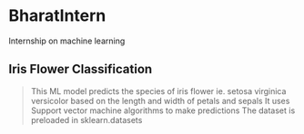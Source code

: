 # BharatIntern
Internship on machine learning
## Iris Flower Classification
>This ML model predicts the species of iris flower  ie. setosa virginica versicolor based on the length and width of petals and sepals
>It uses Support vector machine algorithms to make predictions
>The dataset is preloaded in sklearn.datasets
